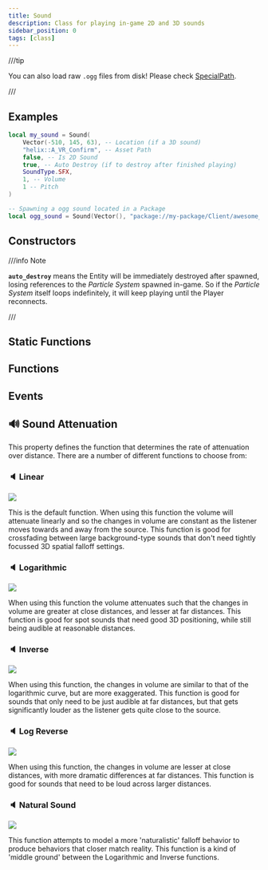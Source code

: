 ```yaml
---
title: Sound
description: Class for playing in-game 2D and 3D sounds
sidebar_position: 0
tags: [class]
---
```


<HeaderDeclaration type="Class" name="Sound" image="/img/docs/sound.webp" />

///tip

You can also load raw `.ogg` files from disk! Please check [SpecialPath](/scripting-reference/glossary/basic-types.md#specialpath).

///


## Examples

```lua
local my_sound = Sound(
    Vector(-510, 145, 63), -- Location (if a 3D sound)
    "helix::A_VR_Confirm", -- Asset Path
    false, -- Is 2D Sound
    true, -- Auto Destroy (if to destroy after finished playing)
    SoundType.SFX,
    1, -- Volume
    1 -- Pitch
)
```

```lua
-- Spawning a ogg sound located in a Package
local ogg_sound = Sound(Vector(), "package://my-package/Client/awesome_beep.ogg", true)
```


## Constructors

<ConstructorDeclaration type="Class" name="Sound" />

///info Note

**`auto_destroy`** means the Entity will be immediately destroyed after spawned, losing references to the _Particle System_ spawned in-game. So if the _Particle System_ itself loops indefinitely, it will keep playing until the Player reconnects.

///


## Static Functions

<StaticFunctionsDeclaration type="Class" name="Sound" />


## Functions

<FunctionsDeclaration type="Class" name="Sound" />


## Events

<EventsDeclaration type="Class" name="Sound" />


## 🔊 Sound Attenuation

This property defines the function that determines the rate of attenuation over distance. There are a number of different functions to choose from:

### 🔈 Linear

![](/img/docs/sounds-linear.webp)

This is the default function. When using this function the volume will attenuate linearly and so the changes in volume are constant as the listener moves towards and away from the source. This function is good for crossfading between large background-type sounds that don't need tightly focussed 3D spatial falloff settings.

### 🔈 Logarithmic

![](/img/docs/sounds-log.webp)

When using this function the volume attenuates such that the changes in volume are greater at close distances, and lesser at far distances. This function is good for spot sounds that need good 3D positioning, while still being audible at reasonable distances.

### 🔈 Inverse

![](/img/docs/sounds-inverse.webp)

When using this function, the changes in volume are similar to that of the logarithmic curve, but are more exaggerated. This function is good for sounds that only need to be just audible at far distances, but that gets significantly louder as the listener gets quite close to the source.

### 🔈 Log Reverse

![](/img/docs/sounds-log-reverse.webp)

When using this function, the changes in volume are lesser at close distances, with more dramatic differences at far distances. This function is good for sounds that need to be loud across larger distances.

### 🔈 Natural Sound

![](/img/docs/sounds-natural.webp)

This function attempts to model a more 'naturalistic' falloff behavior to produce behaviors that closer match reality. This function is a kind of 'middle ground' between the Logarithmic and Inverse functions.
